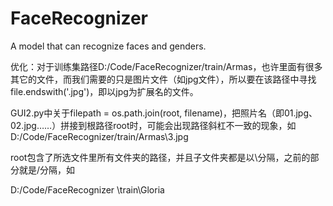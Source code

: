 # FaceRecognizer
A model that can recognize faces and genders.



优化：对于训练集路径D:/Code/FaceRecognizer/train/Armas，也许里面有很多其它的文件，而我们需要的只是图片文件（如jpg文件），所以要在该路径中寻找file.endswith('.jpg')，即以jpg为扩展名的文件。



GUI2.py中关于filepath = os.path.join(root, filename)，把照片名（即01.jpg、02.jpg……）拼接到根路径root时，可能会出现路径斜杠不一致的现象，如D:/Code/FaceRecognizer/train/Armas\3.jpg



root包含了所选文件里所有文件夹的路径，并且子文件夹都是以\分隔，之前的部分就是/分隔，如

D:/Code/FaceRecognizer   \train\Gloria
